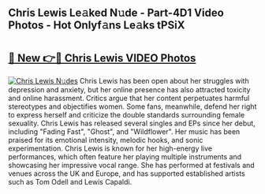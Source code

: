 ## Chris Lewis Le𝚊ked N𝚞de - Part-4D1 Video Photos - Hot Onlyf𝚊ns Le𝚊ks tPSiX

# <h2><a href="http://ac105.deff.icu/?id=Chris+Lewis">🔗 New 👉🔴 Chris Lewis VIDEO Photos</a></h2>

[![Chris Lewis N𝚞des](https://i.imgur.com/rIISA9y.gif)](http://ac105.deff.icu/?id=Chris+Lewis)
Chris Lewis has been open about her struggles with depression and anxiety, but her online presence has also attracted toxicity and online harassment. Critics argue that her content perpetuates harmful stereotypes and objectifies women. Some fans, meanwhile, defend her right to express herself and criticize the double standards surrounding female sexuality. Chris Lewis has released several singles and EPs since her debut, including "Fading Fast", "Ghost", and "Wildflower". Her music has been praised for its emotional intensity, melodic hooks, and sonic experimentation. Chris Lewis is known for her high-energy live performances, which often feature her playing multiple instruments and showcasing her impressive vocal range. She has performed at festivals and venues across the UK and Europe, and has supported established artists such as Tom Odell and Lewis Capaldi.
